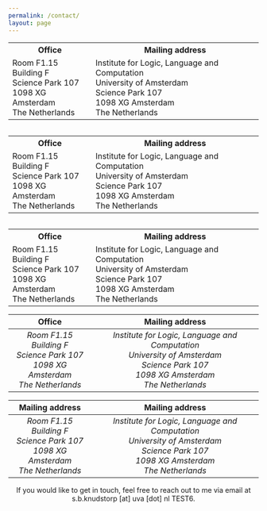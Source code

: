 ```yaml
---
permalink: /contact/
layout: page
---
```


<style>
.centered-table {
  margin-left: auto;
  margin-right: auto;
}
</style>

<div class="centered-table">
  <table>
    <tr>
      <th>Office</th>
      <th>Mailing address</th>
    </tr>
    <tr>
      <td>Room F1.15<br />Building F<br />Science Park 107<br />1098 XG Amsterdam<br />The Netherlands</td>
      <td>Institute for Logic, Language and Computation<br />University of Amsterdam<br />Science Park 107<br />1098 XG Amsterdam<br />The Netherlands</td>
    </tr>
  </table>
</div>

<div style="display: flex; justify-content: center; text-align: center;">
  <table>
    <tr>
      <th>Office</th>
      <th>Mailing address</th>
    </tr>
    <tr>
      <td>Room F1.15<br />Building F<br />Science Park 107<br />1098 XG Amsterdam<br />The Netherlands</td>
      <td>Institute for Logic, Language and Computation<br />University of Amsterdam<br />Science Park 107<br />1098 XG Amsterdam<br />The Netherlands</td>
    </tr>
  </table>
</div>

<div style="text-align: center;">
  <table>
    <tr>
      <th>Office</th>
      <th>Mailing address</th>
    </tr>
    <tr>
      <td>Room F1.15<br />Building F<br />Science Park 107<br />1098 XG Amsterdam<br />The Netherlands</td>
      <td>Institute for Logic, Language and Computation<br />University of Amsterdam<br />Science Park 107<br />1098 XG Amsterdam<br />The Netherlands</td>
    </tr>
  </table>
</div>


| Office | Mailing address |
| :---: | :---: |
| *Room F1.15*<br /> *Building F*<br /> *Science Park 107*<br /> *1098 XG Amsterdam*<br /> *The Netherlands* | *Institute for Logic, Language and Computation <br /> University of Amsterdam<br /> Science Park 107<br /> 1098 XG Amsterdam<br /> The Netherlands* |

| Mailing address | Mailing address |
| :---: | :---: |
| *Room F1.15*<br /> *Building F*<br /> *Science Park 107*<br /> *1098 XG Amsterdam*<br /> *The Netherlands* | *Institute for Logic, Language and Computation*<br /> *University of Amsterdam*<br /> *Science Park 107*<br /> *1098 XG Amsterdam*<br /> *The Netherlands* |

<p style="text-align: center;">If you would like to get in touch, feel free to reach out to me via email at s.b.knudstorp [at] uva [dot] nl TEST6.</p>

